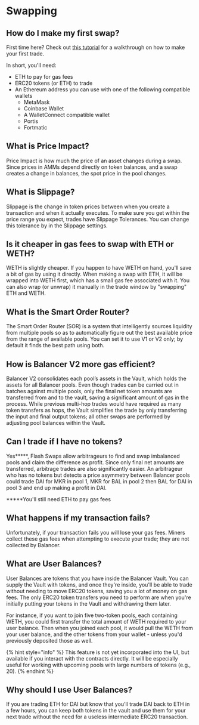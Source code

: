 # Swapping

## How do I make my first swap?

First time here? Check out [this tutorial](broken-reference) for a walkthrough on how to make your first trade.

In short, you'll need:

* ETH to pay for gas fees
* ERC20 tokens (or ETH) to trade
* An Ethereum address you can use with one of the following compatible wallets
  * MetaMask
  * Coinbase Wallet
  * A WalletConnect compatible wallet
  * Portis
  * Fortmatic

## What is Price Impact?

Price Impact is how much the price of an asset changes during a swap. Since prices in AMMs depend directly on token balances, and a swap creates a change in balances, the spot price in the pool changes.

## What is Slippage?

Slippage is the change in token prices between when you create a transaction and when it actually executes. To make sure you get within the price range you expect, trades have Slippage Tolerances. You can change this tolerance by in the Slippage settings.

## Is it cheaper in gas fees to swap with ETH or WETH?

WETH is slightly cheaper. If you happen to have WETH on hand, you'll save a bit of gas by using it directly. When making a swap with ETH, it will be wrapped into WETH first, which has a small gas fee associated with it. You can also wrap (or unwrap) it manually in the trade window by "swapping" ETH and WETH.

## What is the Smart Order Router?

The Smart Order Router (SOR) is a system that intelligently sources liquidity from multiple pools so as to automatically figure out the best available price from the range of available pools. You can set it to use V1 or V2 only; by default it finds the best path using both.

## How is Balancer V2 more gas efficient?

Balancer V2 consolidates each pool’s assets in the Vault, which holds the assets for all Balancer pools. Even though trades can be carried out in batches against multiple pools, only the final net token amounts are transferred from and to the vault, saving a significant amount of gas in the process. While previous multi-hop trades would have required as many token transfers as hops, the Vault simplifies the trade by only transferring the input and final output tokens; all other swaps are performed by adjusting pool balances within the Vault.

## Can I trade if I have no tokens?

Yes\*\*\*\*\*, Flash Swaps allow arbitrageurs to find and swap imbalanced pools and claim the difference as profit. Since only final net amounts are transferred, arbitrage trades are also significantly easier. An arbitrageur who has no tokens but detects a price asymmetry between Balancer pools could trade DAI for MKR in pool 1, MKR for BAL in pool 2 then BAL for DAI in pool 3 and end up making a profit in DAI.

**\***You'll still need ETH to pay gas fees

## What happens if my transaction fails?

Unfortunately, if your transaction fails you will lose your gas fees. Miners collect these gas fees when attempting to execute your trade; they are not collected by Balancer.

## What are User Balances?

User Balances are tokens that you have inside the Balancer Vault. You can supply the Vault with tokens, and once they're inside, you'll be able to trade without needing to move ERC20 tokens, saving you a lot of money on gas fees. The only ERC20 token transfers you need to perform are when you're initially putting your tokens in the Vault and withdrawing them later.

For instance, if you want to join five two-token pools, each containing WETH, you could first transfer the total amount of WETH required to your user balance. Then when you joined each pool, it would pull the WETH from your user balance, and the other tokens from your wallet - unless you'd previously deposited those as well.

{% hint style="info" %}
This feature is not yet incorporated into the UI, but available if you interact with the contracts directly. It will be especially useful for working with upcoming pools with large numbers of tokens (e.g., 20).
{% endhint %}

## Why should I use User Balances?

If you are trading ETH for DAI but know that you’ll trade DAI back to ETH in a few hours, you can keep both tokens in the vault and use them for your next trade without the need for a useless intermediate ERC20 transaction.
